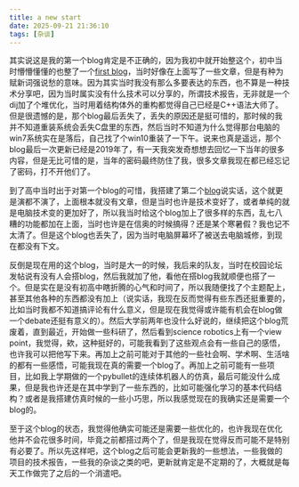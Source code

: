 ```yaml
---
title: a new start
date: 2025-09-21 21:36:10
tags: [杂谈]
---
```


其实说这是我的第一个blog肯定是不正确的，因为我初中就开始整这个，初中当时懵懵懂懂的也整了一个[first blog](shencys.github.io)，当时好像在上面写了一些文章，但是有种为赋新词强说愁的意味。因为其实当时我没有那么多要表达的东西，也不算是一种技术分享吧，因为当时属实没有什么技术可以分享的，所谓技术报告，无非就是一个dij加了个堆优化，当时用着结构体外的重构都觉得自己已经是C++语法大师了。但是很遗憾的是，那个blog最后丢失了，丢失的原因还是挺可惜的，那时候的我并不知道重装系统会丢失C盘里的东西，然后当时不知道为什么觉得那台电脑的win7系统实在是落后，自己找了个win10重装了一下午。说来也真是遥远，那个blog最后一次更新已经是2019年了，有一天我突发奇想想去回忆一下当年的很多内容，但是无比可惜的是，当年的密码最终防住了我，很多文章我现在都已经忘记了密码，打不开他们了。

到了高中当时出于对第一个blog的可惜，我搭建了第二个[blog](tosania.github.io)说实话，这个就更是演都不演了，上面根本就没有文章，但是当时也许是技术变好了，或者单纯的就是电脑技术变的更加好了，所以我当时给这个blog加上了很多样的东西，乱七八糟的功能都加在上面，当时也许是在信奥的时候搞得？还是某个寒暑假？我也记不太清了。但是这个blog也丢失了，因为当时电脑屏幕坏了被送去电脑城修，到现在都没有下文。

反倒是现在用的这个blog，当时是大一的时候，我后来的队友，当时在校园论坛发帖说有没有人会搭blog，然后我就加了他，看他在搭blog我就顺便也搭了一个。但是实在是没有初高中瞎折腾的心气和时间了，所以我随便找了个主题配上，甚至其他各种的东西都没有加上（说实话，我现在反而觉得有些东西还挺重要的，比如当时我都不知道搞评论有什么意义，但是现在我觉得或许能有机会在blog做一个debate还挺有意义的）。然后大学前两年也没什么好说的，继续把这个blog荒废着，直到最近，开始做一些科研了，然后看到science robotics上有一个view point，我觉得，欸，这种挺好的，可能我看到了这些观点会有一些自己的感悟，也许我可以把他写下来。再加上之前可能对于其他的一些社会啊、学术啊、生活啥的都有一些感悟，可能我现在真的需要一个blog了。再加上之前可能有一些项目，比如我上学期做的一个pybullet的连续体机器人的仿真，最后可能没什么成果，但是我也许还是在其中学到了一些东西的，比如可能强化学习的基本代码结构？或者是我搭建仿真时候的一些小巧思，所以我感觉现在的我确实还是需要一个blog的。

至于这个blog的状态，我觉得他确实可能还是需要一些优化的，也许我现在优化他并不会花很多时间，毕竟之前都搭过两个了，但是我现在觉得反而可能不是特别有必要了。所以先这样吧，这个blog之后可能会更新我的一些想法，一些我做的项目的技术报告，一些我的杂谈之类的吧，更新就肯定是不定期的了，大概就是每天工作做完了之后的一个消遣吧。
